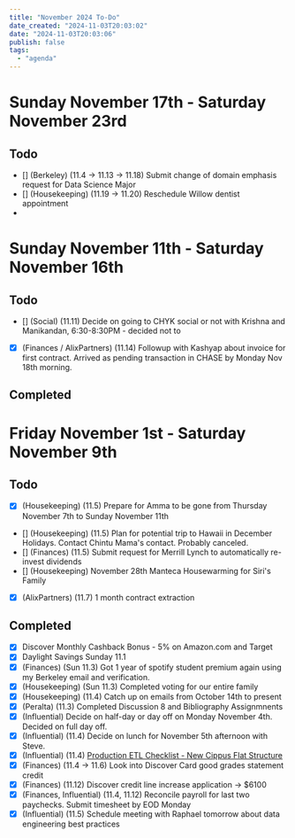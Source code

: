 ```yaml
---
title: "November 2024 To-Do"
date_created: "2024-11-03T20:03:02"
date: "2024-11-03T20:03:06"
publish: false
tags:
  - "agenda"
---
```


# Sunday November 17th - Saturday November 23rd
## Todo
- [] (Berkeley) (11.4 -> 11.13 -> 11.18) Submit change of domain emphasis request for Data Science Major
- [] (Housekeeping) (11.19 -> 11.20) Reschedule Willow dentist appointment
-

# Sunday November 11th - Saturday November 16th
## Todo
- [] (Social) (11.11) Decide on going to CHYK social or not with Krishna and Manikandan, 6:30-8:30PM - decided not to
- [x] (Finances / AlixPartners) (11.14) Followup with Kashyap about invoice for first contract. Arrived as pending transaction in CHASE by Monday Nov 18th morning. 

## Completed

# Friday November 1st - Saturday November 9th
## Todo
- [x] (Housekeeping) (11.5) Prepare for Amma to be gone from Thursday November 7th to Sunday November 11th
- [] (Housekeeping) (11.5) Plan for potential trip to Hawaii in December Holidays. Contact Chintu Mama's contact. Probably canceled.
- [] (Finances) (11.5) Submit request for Merrill Lynch to automatically re-invest dividends
- [] (Housekeeping) November 28th Manteca Housewarming for Siri's Family
- [x] (AlixPartners) (11.7) 1 month contract extraction

## Completed
- [X] Discover Monthly Cashback Bonus - 5% on Amazon.com and Target
- [X] Daylight Savings Sunday 11.1
- [X] (Finances) (Sun 11.3) Got 1 year of spotify student premium again using my Berkeley email and verification.
- [X] (Housekeeping) (Sun 11.3) Completed voting for our entire family
- [x] (Housekeeping) (11.4) Catch up on emails from October 14th to present
- [x] (Peralta) (11.3) Completed Discussion 8 and Bibliography Assignmnents
- [x] (Influential) Decide on half-day or day off on Monday November 4th. Decided on full day off.
- [x] (Influential) (11.4) Decide on lunch for November 5th afternoon with Steve.
- [x] (Influential) (11.4) [Production ETL Checklist - New Cippus Flat Structure](production_etl_checklist)
- [x] (Finances) (11.4 -> 11.6) Look into Discover Card good grades statement credit
- [x] (Finances) (11.12) Discover credit line increase application -> $6100
- [x] (Finances, Influential) (11.4, 11.12) Reconcile payroll for last two paychecks. Submit timesheet by EOD Monday
- [x] (Influential) (11.5) Schedule meeting with Raphael tomorrow about data engineering best practices
